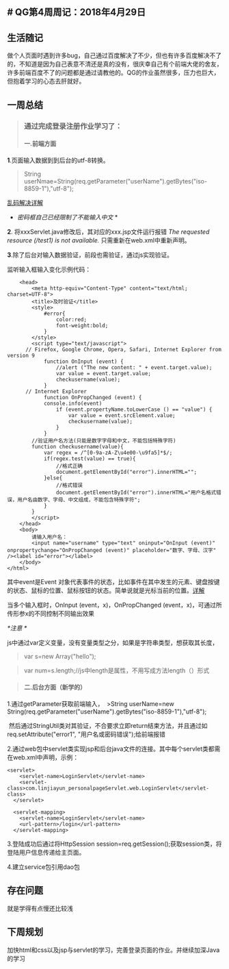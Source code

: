 ## # QG第4周周记：2018年4月29日

## 生活随记
做个人页面时遇到许多bug，自己通过百度解决了不少，但也有许多百度解决不了的，不知道是因为自己表意不清还是真的没有，很庆幸自己有个前端大佬的舍友，许多前端百度不了的问题都是通过请教他的。QG的作业虽然很多，压力也巨大，但抱着学习的心态去肝就好。

## 一周总结
>### 通过完成登录注册作业学习了： 
>#### 一.前端方面
**1**.页面输入数据到到后台的utf-8转换。


>String userNmae=String(req.getParameter("userName").getBytes("iso-8859-1"),"utf-8");

[乱码解决详解](https://www.cnblogs.com/shihaiming/p/6898956.html)

* *密码框自己已经限制了不能输入中文* *

**2**. 将xxxServlet.java修改后，其对应的xxx.jsp文件运行报错 *The requested resource (/test1) is not available.*
 只需重新在web.xml中重新声明。

**3**.除了后台对输入数据验证，前段也需验证，通过js实现验证。

监听输入框输入变化示例代码： 
```<html>
	<head>
		<meta http-equiv="Content-Type" content="text/html; charset=UTF-8">
		<title>及时验证</title>
		<style>
			#error{
				color:red;
				font-weight:bold;
			}
		</style>
		<script type="text/javascript">
	  // Firefox, Google Chrome, Opera, Safari, Internet Explorer from version 9
			function OnInput (event) {
				//alert ("The new content: " + event.target.value);
				var value = event.target.value;
				checkusername(value);
			}
	  // Internet Explorer
			function OnPropChanged (event) {
			console.info(event)
				if (event.propertyName.toLowerCase () == "value") {
					var value = event.srcElement.value;
					checkusername(value);
				}
			} 
		//验证用户名方法(只能是数字字母和中文，不能包括特殊字符)
		function checkusername(value){
			var regex = /^[0-9a-zA-Z\u4e00-\u9fa5]*$/;
			if(regex.test(value) == true){
				//格式正确
				document.getElementById("error").innerHTML="";
			}else{
				//格式错误
				document.getElementById("error").innerHTML="用户名格式错误，用户名由数字、字母、中文组成，不能包含特殊字符";
			}
		}
		</script>
	</head>
	<body>
		请输入用户名：
		<input name="username" type="text" oninput="OnInput (event)" onpropertychange="OnPropChanged (event)" placeholder="数字、字母、汉字" /><label id="error"></label>
	</body>
</html>
``` 
其中event是Event 对象代表事件的状态，比如事件在其中发生的元素、键盘按键的状态、鼠标的位置、鼠标按钮的状态。简单说就是光标当前的位置。[详解](http://www.w3school.com.cn/jsref/dom_obj_event.asp)

当多个输入框时，OnInput (event，x)，OnPropChanged (event，x)，可通过所传形参x的不同控制不同输出效果

_*注意 *_ 

js中通过var定义变量，没有变量类型之分，如果是字符串类型，想获取其长度， 
>var s=new Array("hello");

>var num=s.length;//js中length是属性，不用写成方法length（）形式

>#### 二.后台方面（新学的）

1.通过getParameter获取前端输入，
  >String userName=new String(req.getParameter("userName").getBytes("iso-8859-1"),"utf-8");
  
  然后通过StringUtil类对其验证，不合要求立即return结束方法，并且通过如req.setAttribute("error1", "用户名或密码错误");给前端报错


2.通过web包中servlet类实现jsp和后台java文件的连接。其中每个servlet类都需在web.xml中声明，示例：

```
<servlet>
  	<servlet-name>LoginServlet</servlet-name>
  	<servlet-class>com.linjiayun_personalpageServlet.web.LoginServlet</servlet-class>
  </servlet>
  
  <servlet-mapping>
  	<servlet-name>LoginServlet</servlet-name>
  	<url-pattern>/login</url-pattern>
  </servlet-mapping>
```

3.登陆成功后通过将HttpSession session=req.getSession();获取session类，将登陆用户信息传递给主页面。

4.建立service包引用dao包






## 存在问题
就是学得有点慢还比较浅



## 下周规划

加快html和css以及jsp与servlet的学习，完善登录页面的作业。并继续加深Java的学习



